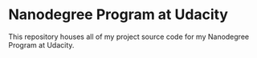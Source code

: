 # Nanodegree Program at Udacity

This repository houses all of my project source code for my Nanodegree Program at Udacity.

